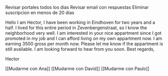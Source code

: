 Revisar portales todos los dias
Revisar email con respuestas
Eliminar suscripcion en menos de 20 dias

Hello I am Hector,
I have been working in Eindhoven for two years and a half. I lived for this entire period in Zevenbergenstraat, so I know the neighborhood very well.
I am interested in your nice appartment since I got promoted in my job and I can afford living on my own appartment now. I am earning 3500 gross per month now.
Please let me know if the appartment is still available.
I am looking forward to hear from you soon.
Best regards,

Hector


[[Mudarme con Ana]]
[[Mudarme con David]]
[[Mudarme con Paulo]]